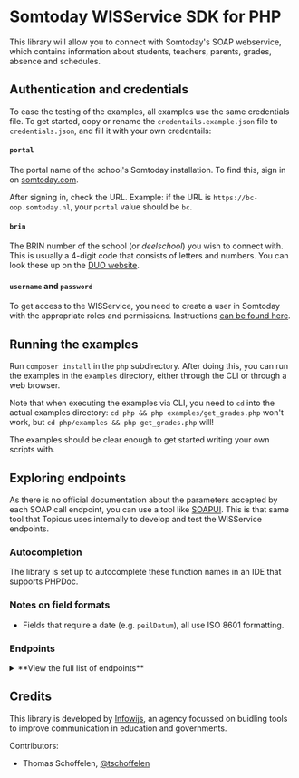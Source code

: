 # Somtoday WISService SDK for PHP

This library will allow you to connect with Somtoday's SOAP webservice, which contains information about
students, teachers, parents, grades, absence and schedules.


## Authentication and credentials

To ease the testing of the examples, all examples use the same credentials file. To get started, copy or
rename the `credentails.example.json` file to `credentials.json`, and fill it with your own credentails:

#### `portal`
The portal name of the school's Somtoday installation. To find this, sign in on [somtoday.com](http://somtoday.com).

After signing in, check the URL. Example: if the URL is `https://bc-oop.somtoday.nl`, your `portal` value should be `bc`.

#### `brin`
The BRIN number of the school (or _deelschool_) you wish to connect with. This is usually a 4-digit code that consists of letters and numbers. You can look these up on the [DUO website](https://duo.nl/open_onderwijsdata/databestanden/vo/adressen/).

#### `username` and `password`
To get access to the WISService, you need to create a user in Somtoday with the appropriate roles and permissions. Instructions [can be found here](https://docs.includable.com/user-manual-nl/integraties/somtoday/integreren-met-somtoday/).


## Running the examples

Run `composer install` in the `php` subdirectory. After doing this, you can run the examples in the
`examples` directory, either through the CLI or through a web browser.

Note that when executing the examples via CLI, you need to `cd` into the actual examples directory:
`cd php && php examples/get_grades.php` won't work, but `cd php/examples && php get_grades.php` will!

The examples should be clear enough to get started writing your own scripts with.


## Exploring endpoints

As there is no official documentation about the parameters accepted by each SOAP call endpoint, you can use a
tool like [SOAPUI](https://www.soapui.org/downloads/soapui.html). This is that same tool that Topicus uses
internally to develop and test the WISService endpoints.

### Autocompletion

The library is set up to autocomplete these function names in an IDE that supports PHPDoc.

### Notes on field formats

* Fields that require a date (e.g. `peilDatum`), all use ISO 8601 formatting.

### Endpoints

<details><summary>**View the full list of endpoints**</summary>

The following endpoints are available:

* getLeerling
* getMedewerkerMetPasfoto
* getVerzorger
* saveVerzorger
* getExamenOpdracht
* getCijferOverzicht
* getPreCacheVerzorgers
* getDocentVestigingen
* getStamgroepenlijst
* getLeerlingPlaatsing
* getVerzorgerLeerlingen
* getOpleidingLestijden
* getMedewerkers
* getLeerlingAbsentieConstateringen
* getVestigingen
* schrijfInVoorKeuzeWerkTijd
* getExamenDossier
* getOpleidingVakken
* getLeerlingRelaties
* getLeerlingAbsentieMeldingen
* getMedewerkerRooster
* saveMedewerker
* getLesgroepenlijst
* getVestigingDocenten
* getKlasLeerlingenBijStamgroep
* getLeerlingRooster
* getBevoegdGezag
* getVestigingLestijden
* getMedewerkerByUsername
* getLeerlingVakkenpakket
* getBetrokkenDocentenBijLeerling
* getLeerlingMentoren
* getMedewerkersJarigInMaand
* saveToestemmingLeerling
* getKlasLeerlingenBijLesgroep
* getOpleidingen
* getInstelling
* getMedewerker
* schrijfUitVoorKeuzeWerkTijd
* saveLeerling
* getVestigingVakken
* getLeerlingMetPasfoto
* getLeerlingAbsentieTotalen

</details>

## Credits

This library is developed by [Infowijs](https://infowijs.nl/?utm_source=github), an agency focussed on
buidling tools to improve communication in education and governments.

Contributors:

* Thomas Schoffelen, [@tschoffelen](https://twitter.com/tschoffelen)
